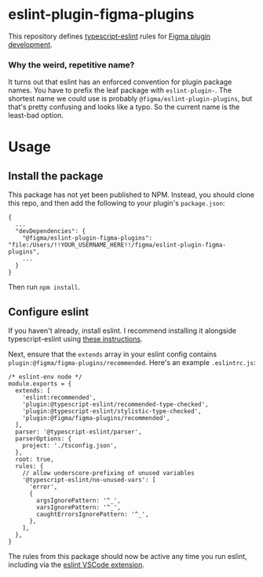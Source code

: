 # eslint-plugin-figma-plugins

This repository defines [typescript-eslint](https://typescript-eslint.io/) rules for [Figma plugin development](https://www.figma.com/plugin-docs/).

### Why the weird, repetitive name?

It turns out that eslint has an enforced convention for plugin package names. You have to prefix the leaf package with `eslint-plugin-`. The shortest name we could use is probably `@figma/eslint-plugin-plugins`, but that's pretty confusing and looks like a typo. So the current name is the least-bad option.

# Usage

## Install the package

This package has not yet been published to NPM. Instead, you should clone this repo, and then add the following to your plugin's `package.json`:

```
{
  ...
  "devDependencies": {
    "@figma/eslint-plugin-figma-plugins": "file:/Users/!!YOUR_USERNAME_HERE!!/figma/eslint-plugin-figma-plugins",
    ...
  }
}
```

Then run `npm install`.

## Configure eslint

If you haven't already, install eslint. I recommend installing it alongside typescript-eslint using [these instructions](https://typescript-eslint.io/getting-started#step-1-installation).

Next, ensure that the `extends` array in your eslint config contains `plugin:@figma/figma-plugins/recommended`. Here's an example `.eslintrc.js`:

```
/* eslint-env node */
module.exports = {
  extends: [
    'eslint:recommended',
    'plugin:@typescript-eslint/recommended-type-checked',
    'plugin:@typescript-eslint/stylistic-type-checked',
    'plugin:@figma/figma-plugins/recommended',
  ],
  parser: '@typescript-eslint/parser',
  parserOptions: {
    project: './tsconfig.json',
  },
  root: true,
  rules: {
    // allow underscore-prefixing of unused variables
    '@typescript-eslint/no-unused-vars': [
      'error',
      {
        argsIgnorePattern: '^_',
        varsIgnorePattern: '^_',
        caughtErrorsIgnorePattern: '^_',
      },
    ],
  },
}
```

The rules from this package should now be active any time you run eslint, including via the [eslint VSCode extension](https://marketplace.visualstudio.com/items?itemName=dbaeumer.vscode-eslint).
